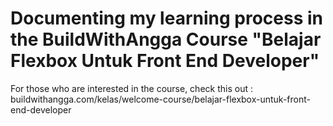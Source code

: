 <h1>Documenting my learning process in the BuildWithAngga Course "Belajar Flexbox Untuk Front End Developer"</h1>

<p> For those who are interested in the course, check this out : buildwithangga.com/kelas/welcome-course/belajar-flexbox-untuk-front-end-developer </p>
